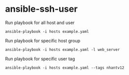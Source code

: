 # ansible-ssh-user
Run playbook for all host and user

```ansible-playbook -i hosts example.yaml```

Run playbook for specific host group

```ansible-playbook -i hosts example.yaml -l web_server```

Run playbook for specific user tag

```ansible-playbook -i hosts example.yaml --tags nhantv12```
